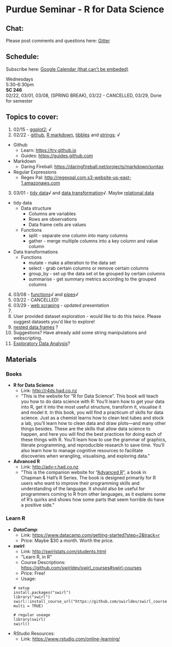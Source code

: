 # Purdue Seminar - R for Data Science

## Chat:

Please post comments and questions here: [Gitter](https://gitter.im/r4ds-purdue/Lobby?utm_source=share-link&utm_medium=link&utm_campaign=share-link)
 

## Schedule:

Subscribe here: [Google Calendar (that can't be embeded)](https://calendar.google.com/calendar/embed?src=4aiemu59kqid73n3dkojvt9ics%40group.calendar.google.com&ctz=America/New_York&mode=AGENDA)


Wednesdays<br/>
5:30-6:30pm <br/>
**SC 246** <br/>
02/22, 03/01, 03/08, (SPRING BREAK), 03/22 - CANCELLED, 03/29, Done for semester

## Topics to cover:

1. 02/15 - [ggplot2](http://r4ds.had.co.nz/data-visualisation.html); √
2. 02/22 - [github](https://desktop.github.com), [R markdown](http://r4ds.had.co.nz/r-markdown.html), [tibbles](http://r4ds.had.co.nz/tibbles.html) and [strings](http://r4ds.had.co.nz/strings.html); √
  * Github
      * Learn: https://try.github.io
      * Guides: https://guides.github.com
  * Markdown
      * Daring Fireball: https://daringfireball.net/projects/markdown/syntax
  * Regular Expressions
      * Regex Pal: http://regexpal.com.s3-website-us-east-1.amazonaws.com
3. 03/01 - [tidy data](http://r4ds.had.co.nz/tidy-data.html)√ and [data transformation](http://r4ds.had.co.nz/transform.html)√. Maybe [relational data](http://r4ds.had.co.nz/relational-data.html)
  * tidy data
    * Data structure
      * Columns are variables
      * Rows are observations
      * Data frame cells are values
    * Functions
      * split - separate one column into many columns
      * gather - merge multiple columns into a key column and value column
  * Data transformations
    * Functions
      * mutate - make a alteration to the data set
      * select - grab certain columns or remove certain columns
      * group_by - set up the data set ot be grouped by certain columns
      * summarise - get summary metrics according to the grouped columns
4. 03/08 - [functions](http://r4ds.had.co.nz/functions.html)√ and [pipes](http://r4ds.had.co.nz/pipes.html)√
5. 03/22 - CANCELLED!
6. 03/29 - [web scraping](https://github.com/schloerke/presentation-2017_03_29-web_scraping/blob/master/Web%20scraping.pdf) - updated presentation
7. 
8. User provided dataset exploration - would like to do this twice.  Please suggest datasets you'd like to explore!
9. [nested data.frames](http://r4ds.had.co.nz/many-models.html#list-columns-1) ?
10. Suggestions? Have already add some string manipulations and webscripting.
11. [Exploratory Data Analysis](http://r4ds.had.co.nz/exploratory-data-analysis.html)?



## Materials

### Books

* **R for Data Science**
    * Link: http://r4ds.had.co.nz
    * "This is the website for “R for Data Science”. This book will teach you how to do data science with R: You’ll learn how to get your data into R, get it into the most useful structure, transform it, visualise it and model it. In this book, you will find a practicum of skills for data science. Just as a chemist learns how to clean test tubes and stock a lab, you’ll learn how to clean data and draw plots—and many other things besides. These are the skills that allow data science to happen, and here you will find the best practices for doing each of these things with R. You’ll learn how to use the grammar of graphics, literate programming, and reproducible research to save time. You’ll also learn how to manage cognitive resources to facilitate discoveries when wrangling, visualising, and exploring data."
* **Advanced R**
    * Link: http://adv-r.had.co.nz
    * "This is the companion website for “[Advanced R](http://amzn.com/1466586966?tag=devtools-20)”, a book in Chapman & Hall’s R Series. The book is designed primarily for R users who want to improve their programming skills and understanding of the language. It should also be useful for programmers coming to R from other languages, as it explains some of R’s quirks and shows how some parts that seem horrible do have a positive side."
    
    
### Learn R

* ***DataCamp***: 
  * Link: https://www.datacamp.com/getting-started?step=2&track=r
  * Price: Maybe $30 a month.  Worth the price.
* ***swirl***:
  * Link: http://swirlstats.com/students.html
  * "Learn R, in R"
  * Course Descriptions: https://github.com/swirldev/swirl_courses#swirl-courses
  * Price: Free!
  * Usage:
  ```{r}
  # setup
  install.packages("swirl")
  library("swirl")
  swirl::install_course_url("https://github.com/swirldev/swirl_courses/archive/master.zip", multi = TRUE)
  
  # regular useage
  library(swirl)
  swirl()
  ```
* RStudio Resources:
  * Link: https://www.rstudio.com/online-learning/
